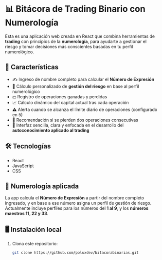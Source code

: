 # 📊 Bitácora de Trading Binario con Numerología

Esta es una aplicación web creada en React que combina herramientas de **trading** con principios de la **numerología**, para ayudarte a gestionar el riesgo y tomar decisiones más conscientes basadas en tu perfil numerológico.

## 🚀 Características

- ✍️ Ingreso de nombre completo para calcular el **Número de Expresión**
- 📅 Cálculo personalizado de **gestión del riesgo** en base al perfil numerológico
- 💵 Registro de operaciones ganadas y perdidas
- 📈 Cálculo dinámico del capital actual tras cada operación
- ⚠️ Alerta cuando se alcanza el límite diario de operaciones (configurado en 5)
- 🧠 Recomendación si se pierden dos operaciones consecutivas
- 🧘 Interfaz sencilla, clara y enfocada en el desarrollo del **autoconocimiento aplicado al trading**

## 🛠️ Tecnologías

- React
- JavaScript
- CSS

## 🔮 Numerología aplicada

La app calcula el **Número de Expresión** a partir del nombre completo ingresado, y en base a ese número asigna un perfil de gestión de riesgo. Actualmente incluye perfiles para los números del **1 al 9**, y los **números maestros 11, 22 y 33**.

## 🖥️ Instalación local

1. Clona este repositorio:
   ```bash
   git clone https://github.com/poluxdev/bitacorabinarias.git
